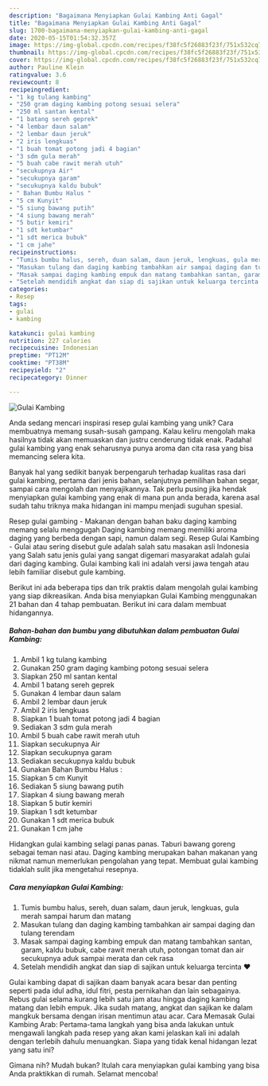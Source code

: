 ```yaml
---
description: "Bagaimana Menyiapkan Gulai Kambing Anti Gagal"
title: "Bagaimana Menyiapkan Gulai Kambing Anti Gagal"
slug: 1700-bagaimana-menyiapkan-gulai-kambing-anti-gagal
date: 2020-05-15T01:54:32.357Z
image: https://img-global.cpcdn.com/recipes/f38fc5f26883f23f/751x532cq70/gulai-kambing-foto-resep-utama.jpg
thumbnail: https://img-global.cpcdn.com/recipes/f38fc5f26883f23f/751x532cq70/gulai-kambing-foto-resep-utama.jpg
cover: https://img-global.cpcdn.com/recipes/f38fc5f26883f23f/751x532cq70/gulai-kambing-foto-resep-utama.jpg
author: Pauline Klein
ratingvalue: 3.6
reviewcount: 8
recipeingredient:
- "1 kg tulang kambing"
- "250 gram daging kambing potong sesuai selera"
- "250 ml santan kental"
- "1 batang sereh geprek"
- "4 lembar daun salam"
- "2 lembar daun jeruk"
- "2 iris lengkuas"
- "1 buah tomat potong jadi 4 bagian"
- "3 sdm gula merah"
- "5 buah cabe rawit merah utuh"
- "secukupnya Air"
- "secukupnya garam"
- "secukupnya kaldu bubuk"
- " Bahan Bumbu Halus "
- "5 cm Kunyit"
- "5 siung bawang putih"
- "4 siung bawang merah"
- "5 butir kemiri"
- "1 sdt ketumbar"
- "1 sdt merica bubuk"
- "1 cm jahe"
recipeinstructions:
- "Tumis bumbu halus, sereh, duan salam, daun jeruk, lengkuas, gula merah sampai harum dan matang"
- "Masukan tulang dan daging kambing tambahkan air sampai daging dan tulang terendam"
- "Masak sampai daging kambing empuk dan matang tambahkan santan, garam, kaldu bubuk, cabe rawit merah utuh, potongan tomat dan air secukupnya aduk sampai merata dan cek rasa"
- "Setelah mendidih angkat dan siap di sajikan untuk keluarga tercinta ❤"
categories:
- Resep
tags:
- gulai
- kambing

katakunci: gulai kambing 
nutrition: 227 calories
recipecuisine: Indonesian
preptime: "PT12M"
cooktime: "PT38M"
recipeyield: "2"
recipecategory: Dinner

---
```



![Gulai Kambing](https://img-global.cpcdn.com/recipes/f38fc5f26883f23f/751x532cq70/gulai-kambing-foto-resep-utama.jpg)

Anda sedang mencari inspirasi resep gulai kambing yang unik? Cara membuatnya memang susah-susah gampang. Kalau keliru mengolah maka hasilnya tidak akan memuaskan dan justru cenderung tidak enak. Padahal gulai kambing yang enak seharusnya punya aroma dan cita rasa yang bisa memancing selera kita.

Banyak hal yang sedikit banyak berpengaruh terhadap kualitas rasa dari gulai kambing, pertama dari jenis bahan, selanjutnya pemilihan bahan segar, sampai cara mengolah dan menyajikannya. Tak perlu pusing jika hendak menyiapkan gulai kambing yang enak di mana pun anda berada, karena asal sudah tahu triknya maka hidangan ini mampu menjadi suguhan spesial.

Resep gulai gambing - Makanan dengan bahan baku daging kambing memang selalu menggugah Daging kambing memang memiliki aroma daging yang berbeda dengan sapi, namun dalam segi. Resep Gulai Kambing - Gulai atau sering disebut gule adalah salah satu masakan asli Indonesia yang Salah satu jenis gulai yang sangat digemari masyarakat adalah gulai dari daging kambing. Gulai kambing kali ini adalah versi jawa tengah atau lebih familiar disebut gule kambing.


Berikut ini ada beberapa tips dan trik praktis dalam mengolah gulai kambing yang siap dikreasikan. Anda bisa menyiapkan Gulai Kambing menggunakan 21 bahan dan 4 tahap pembuatan. Berikut ini cara dalam membuat hidangannya.

<!--inarticleads1-->

##### Bahan-bahan dan bumbu yang dibutuhkan dalam pembuatan Gulai Kambing:

1. Ambil 1 kg tulang kambing
1. Gunakan 250 gram daging kambing potong sesuai selera
1. Siapkan 250 ml santan kental
1. Ambil 1 batang sereh geprek
1. Gunakan 4 lembar daun salam
1. Ambil 2 lembar daun jeruk
1. Ambil 2 iris lengkuas
1. Siapkan 1 buah tomat potong jadi 4 bagian
1. Sediakan 3 sdm gula merah
1. Ambil 5 buah cabe rawit merah utuh
1. Siapkan secukupnya Air
1. Siapkan secukupnya garam
1. Sediakan secukupnya kaldu bubuk
1. Gunakan  Bahan Bumbu Halus :
1. Siapkan 5 cm Kunyit
1. Sediakan 5 siung bawang putih
1. Siapkan 4 siung bawang merah
1. Siapkan 5 butir kemiri
1. Siapkan 1 sdt ketumbar
1. Gunakan 1 sdt merica bubuk
1. Gunakan 1 cm jahe


Hidangkan gulai kambing selagi panas panas. Taburi bawang goreng sebagai teman nasi atau. Daging kambing merupakan bahan makanan yang nikmat namun memerlukan pengolahan yang tepat. Membuat gulai kambing tidaklah sulit jika mengetahui resepnya. 

<!--inarticleads2-->

##### Cara menyiapkan Gulai Kambing:

1. Tumis bumbu halus, sereh, duan salam, daun jeruk, lengkuas, gula merah sampai harum dan matang
1. Masukan tulang dan daging kambing tambahkan air sampai daging dan tulang terendam
1. Masak sampai daging kambing empuk dan matang tambahkan santan, garam, kaldu bubuk, cabe rawit merah utuh, potongan tomat dan air secukupnya aduk sampai merata dan cek rasa
1. Setelah mendidih angkat dan siap di sajikan untuk keluarga tercinta ❤


Gulai kambing dapat di sajikan daam banyak acara besar dan penting seperti pada idul adha, idul fitri, pesta pernikahan dan lain sebagainya. Rebus gulai selama kurang lebih satu jam atau hingga daging kambing matang dan lebih empuk. Jika sudah matang, angkat dan sajikan ke dalam mangkuk bersama dengan irisan mentimun atau acar. Cara Memasak Gulai Kambing Arab: Pertama-tama langkah yang bisa anda lakukan untuk mengawali langkah pada resep yang akan kami jelaskan kali ini adalah dengan terlebih dahulu menuangkan. Siapa yang tidak kenal hidangan lezat yang satu ini? 

Gimana nih? Mudah bukan? Itulah cara menyiapkan gulai kambing yang bisa Anda praktikkan di rumah. Selamat mencoba!
